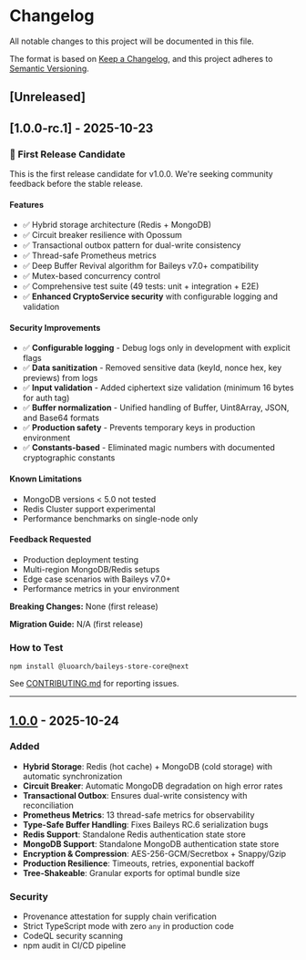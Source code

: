 # Changelog

All notable changes to this project will be documented in this file.

The format is based on [Keep a Changelog](https://keepachangelog.com/en/1.0.0/),
and this project adheres to [Semantic Versioning](https://semver.org/spec/v2.0.0.html).

## [Unreleased]

## [1.0.0-rc.1] - 2025-10-23

### 🎉 First Release Candidate

This is the first release candidate for v1.0.0. We're seeking community feedback before the stable release.

#### Features

- ✅ Hybrid storage architecture (Redis + MongoDB)
- ✅ Circuit breaker resilience with Opossum
- ✅ Transactional outbox pattern for dual-write consistency
- ✅ Thread-safe Prometheus metrics
- ✅ Deep Buffer Revival algorithm for Baileys v7.0+ compatibility
- ✅ Mutex-based concurrency control
- ✅ Comprehensive test suite (49 tests: unit + integration + E2E)
- ✅ **Enhanced CryptoService security** with configurable logging and validation

#### Security Improvements

- ✅ **Configurable logging** - Debug logs only in development with explicit flags
- ✅ **Data sanitization** - Removed sensitive data (keyId, nonce hex, key previews) from logs
- ✅ **Input validation** - Added ciphertext size validation (minimum 16 bytes for auth tag)
- ✅ **Buffer normalization** - Unified handling of Buffer, Uint8Array, JSON, and Base64 formats
- ✅ **Production safety** - Prevents temporary keys in production environment
- ✅ **Constants-based** - Eliminated magic numbers with documented cryptographic constants

#### Known Limitations

- MongoDB versions < 5.0 not tested
- Redis Cluster support experimental
- Performance benchmarks on single-node only

#### Feedback Requested

- Production deployment testing
- Multi-region MongoDB/Redis setups
- Edge case scenarios with Baileys v7.0+
- Performance metrics in your environment

**Breaking Changes:** None (first release)

**Migration Guide:** N/A (first release)

### How to Test

```
npm install @luoarch/baileys-store-core@next
```

See [CONTRIBUTING.md](./CONTRIBUTING.md) for reporting issues.

---

## [1.0.0] - 2025-10-24

### Added

- **Hybrid Storage**: Redis (hot cache) + MongoDB (cold storage) with automatic synchronization
- **Circuit Breaker**: Automatic MongoDB degradation on high error rates
- **Transactional Outbox**: Ensures dual-write consistency with reconciliation
- **Prometheus Metrics**: 13 thread-safe metrics for observability
- **Type-Safe Buffer Handling**: Fixes Baileys RC.6 serialization bugs
- **Redis Support**: Standalone Redis authentication state store
- **MongoDB Support**: Standalone MongoDB authentication state store
- **Encryption & Compression**: AES-256-GCM/Secretbox + Snappy/Gzip
- **Production Resilience**: Timeouts, retries, exponential backoff
- **Tree-Shakeable**: Granular exports for optimal bundle size

### Security

- Provenance attestation for supply chain verification
- Strict TypeScript mode with zero `any` in production code
- CodeQL security scanning
- npm audit in CI/CD pipeline

[1.0.0]: https://github.com/luoarch/baileys-store-core/releases/tag/v1.0.0
